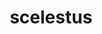 ---
title: scelestus
meaning: wicked
ch: ten
pos: totadjective
femstem: scelest
femend: a
neutstem: scelest
neutend: um
f1: yes
f: yes
---